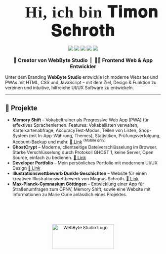 


<h1 align="center" style="font-family: 'Cormorant Garamond', serif; font-size: 3.2rem; font-weight: 900; letter-spacing: 2px; margin-top: 30px; margin-bottom: 0;">👋 Hi, ich bin <span style="font-family: 'Cormorant Garamond', serif; font-weight: 900; font-size: 3.2rem; letter-spacing: 2px;">𝐓𝐢𝐦𝐨𝐧 𝐒𝐜𝐡𝐫𝐨𝐭𝐡</span></h1>

<div align="center" style="margin: 18px 0 18px 0;">
  <img src="https://img.shields.io/badge/HTML-222?style=for-the-badge&logo=html5&logoColor=E34F26"/>
  <img src="https://img.shields.io/badge/CSS-222?style=for-the-badge&logo=css3&logoColor=1572B6"/>
  <img src="https://img.shields.io/badge/JavaScript-222?style=for-the-badge&logo=javascript&logoColor=F7DF1E"/>
  <img src="https://img.shields.io/badge/Arch-222?style=for-the-badge&logo=arch-linux&logoColor=1793D1"/>
  <img src="https://img.shields.io/badge/Linux-222?style=for-the-badge&logo=linux&logoColor=FCC624"/>
</div>

<h3 align="center" style="margin-top: 0;">🚀 Creator von WebByte Studio &nbsp;|&nbsp; 🧑‍💻 Frontend Web & App Entwickler</h3>


Unter dem Branding <b>WebByte Studio</b> entwickle ich moderne Websites und PWAs mit HTML, CSS und JavaScript – mit dem Ziel, Design & Funktion zu vereinen und intuitive, hilfreiche UI/UX Software zu entwickeln.

---

## 🚩 Projekte

<ul>
  <li><b>Memory Shift</b> – Vokabeltrainer als Progressive Web App (PWA) für effektives Sprachenlernen. Features: Vokabellisten verwalten, Karteikartenabfrage, AccuracyTest-Modus, Teilen von Listen, Shop-System (mit In-App-Währung, Themes), Statistiken, Prüfungsverfolgung, Account-Backup und mehr. <a href="https://memoryshift.app" target="_blank">🔗 Link</a> <sup>(Mobile only)</sup></li>
  <li><b>GhostCrypt</b> – Moderne, clientseitige Dateiverschlüsselung im Browser. Starke Verschlüsselung durch Protokoll GHOST 1, keine Server, Open Source, einfach zu bedienen. <a href="https://timonsh.github.io/ghostcrypt/" target="_blank">🔗 Link</a></li>
  <li><b>Developer Portfolio</b> – Mein persönliches Portfolio mit modernem UI/UX Design <a href="https://timonschroth.de" target="_blank">🔗 Link</a></li>
  <li><b>Illustrationswettbewerb Dunkle Geschichten</b> – Website für einen kreativen Illustrationswettbewerb von Magnus Schroth. <a href="https://dunkle-geschichten-ms.netlify.app/?ref=timonschroth" target="_blank">🔗 Link</a></li>
  <li><b>Max-Planck-Gymnasium Göttingen</b> – Entwicklung einer App für Straßenumfragen zum ÖPNV, Memory Shift, sowie eine Website mit Informationen zu Marie Curie anlässlich eines Projektes.</li>
</ul>

<br><br>
<div align="center" style="margin-top: 40px;">
  <img src="https://timonschroth.de/src/img/webbytestudio.svg" width="200" height="80" alt="WebByte Studio Logo">
</div>
